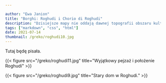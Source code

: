```yaml
---

author: "Ewa Janion"
title: "Borghi: Roghudi i Chorio di Roghudi"
description: "Dzisiejsze mapy nie oddają dawnej topografii obszaru kultury grekańskiej."
tags: ["markdown", "css", "html"]
date: 2021-07-14
thumbnail: /greko/roghudi10.jpg
---
```


Tutaj będę pisała. 

{{< figure src="/greko/roghudi11.jpg" title="Wyjątkowy pejzaż i położenie Roghudi" >}}

{{< figure src="/greko/roghudi9.jpg" title="Stary dom w Roghudi." >}}
